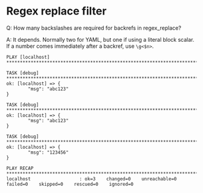 # Regex replace filter

Q: How many backslashes are required for backrefs in regex\_replace?

A: It depends. Normally two for YAML, but one if using a literal block scalar.
   If a number comes immediately after a backref, use `\g<$n>`.

```
PLAY [localhost] *******************************************************************************************************************************************************************************************

TASK [debug] ***********************************************************************************************************************************************************************************************
ok: [localhost] => {
        "msg": "abc123"
}

TASK [debug] ***********************************************************************************************************************************************************************************************
ok: [localhost] => {
        "msg": "abc123"
}

TASK [debug] ***********************************************************************************************************************************************************************************************
ok: [localhost] => {
        "msg": "123456"
}

PLAY RECAP *************************************************************************************************************************************************************************************************
localhost                  : ok=3    changed=0    unreachable=0    failed=0    skipped=0    rescued=0    ignored=0   

```
